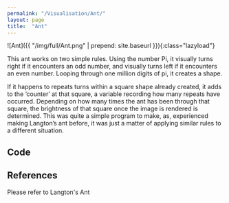 ```yaml
---
permalink: "/Visualisation/Ant/"
layout: page
title:  "Ant"
---
```

![Ant]({{ "/img/full/Ant.png" | prepend: site.baseurl }}){:class="lazyload"}

This ant works on two simple rules. Using the number Pi, it visually turns right if it encounters an odd number, and visually turns left if it encounters an even number. Looping through one million digits of pi, it creates a shape. 

If it happens to repeats turns within a square shape already created, it adds to the ‘counter’ at that square, a variable recording how many repeats have occurred. Depending on how many times the ant has been through that square, the brightness of that square once the image is rendered is determined. This was quite a simple program to make, as, experienced making Langton’s ant before, it was just a matter of applying similar rules to a different situation. 

Code
----------
<script src="https://gist.github.com/YC/82b1944da19e392f9758.js"></script>

References
----------
Please refer to Langton's Ant
